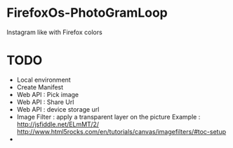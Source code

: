 FirefoxOs-PhotoGramLoop
=======================

Instagram like with Firefox colors

TODO
====

* Local environment
* Create Manifest
* Web API : Pick image
* Web API : Share Url
* Web API : device storage url
* Image Filter : apply a transparent layer on the picture 
  Example : http://jsfiddle.net/ELmMT/2/ 
  http://www.html5rocks.com/en/tutorials/canvas/imagefilters/#toc-setup 
* 


